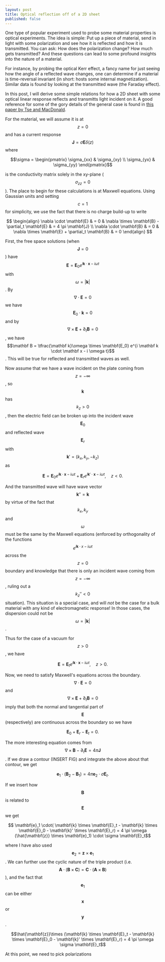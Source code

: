 ```yaml
---
layout: post
title: Optical reflection off of a 2D sheet
published: false
---
```


One type of popular experiment used to probe some material properties is optical experiments. The idea is simple: Put up a piece of material, send in light with some polarization and see how it is reflected and how it is transmitted. You can ask: How does the polarization change? How much gets transmitted? And these questions can lead to some profound insights into the nature of a material.

For instance, by probing the optical Kerr effect, a fancy name for just seeing how the angle of a reflected wave changes, one can determine if a material is time-reversal invariant (in short: hosts some internal magnetization). Similar data is found by looking at the transmitted wave (the Faraday effect).

In this post, I will derive some simple relations for how a 2D sheet with some optical linear response reflects and transmitts light incident on it. A good reference for some of the gory details of the general case is found in [this paper by Tse and MacDonald][1].

For the material, we will assume it is at $$z=0$$ and has a current response $$\mathbf{J} = \sigma \mathbf{E} \delta(z)$$ where

$$\sigma = \begin{pmatrix} \sigma_{xx} & \sigma_{xy} \\ \sigma_{yx} & \sigma_{yy} \end{pmatrix}$$

is the conductivity matrix solely in the xy-plane ($$\sigma_{zz} = 0$$). The place to begin for these calculations is at Maxwell equations. Using Gaussian units and setting $$c=1$$ for simplicity, we use the fact that there is no charge build-up to write

$$ 
\begin{align} 
\nabla \cdot \mathbf{E} & = 0 & \nabla \times \mathbf{B} - \partial_t \mathbf{E} & = 4 \pi \mathbf{J} \\
\nabla \cdot \mathbf{B} & = 0 & \nabla \times \mathbf{E} + \partial_t \mathbf{B} & = 0
\end{align}
$$

First, the free space solutions (when $$\mathbf J = 0$$) have $$\mathbf E = \mathbf E_0 e^{i \mathbf k \cdot \mathbf x - i \omega t}$$ with $$\omega = \lvert \mathbf k\rvert$$. By $$\nabla \cdot \mathbf E=0$$ we have $$\mathbf E_0 \cdot \mathbf k = 0$$ and by $$\nabla \times \mathbf{E} + \partial_t \mathbf{B} = 0$$, we have $$\mathbf B = \tfrac{\mathbf k}\omega \times \mathbf{E_0} e^{i \mathbf k \cdot \mathbf x - i \omega t}$$. This will be true for reflected and transmitted waves as well.

Now assume that we have a wave incident on the plate coming from $$z=-\infty$$, so $$\mathbf k$$ has $$k_z>0$$, then the electric field can be broken up into the incident wave $$\mathbf E_0$$ and reflected wave $$\mathbf{E}_r$$ with $$\mathbf k' = (k_x,k_y,-k_z)$$ as

$$ \mathbf E = \mathbf E_0 e^{i \mathbf k \cdot \mathbf x - i \omega t} + \mathbf{E}_r e^{i \mathbf k' \cdot \mathbf x - i \omega t}, \quad z < 0.$$

And the transmitted wave will have wave vector $$\mathbf k'' = \mathbf k$$ by virtue of the fact that $$k_x, k_y$$ and $$\omega$$ must be the same by the Maxwell equations (enforced by orthogonality of the functions $$e^{i\mathbf k \cdot x - i \omega t}$$ across the $$z=0$$ boundary and knowledge that there is only an incident wave coming from $$z=-\infty$$, ruling out a $$k_z''<0$$ situation). This situation is a special case, and will _not_ be the case for a bulk material with any kind of electromagnetic response! In those cases, the dispersion could not be $$\omega = \lvert \mathbf k \rvert$$.

Thus for the case of a vacuum for $$z>0$$, we have

$$ \mathbf E = \mathbf E_t e^{i \mathbf k \cdot \mathbf x - i \omega t} , \quad z>0. $$

Now, we need to satisfy Maxwell's equations across the boundary. $$\nabla \cdot \mathbf{E} = 0$$ and $$\nabla \times \mathbf{E} + \partial_t \mathbf{B} = 0$$ imply that both the normal and tangential part of $$\mathbf{E}$$ (respectively) are continuous across the boundary so we have

$$ \mathbf{E}_0 + \mathbf{E}_r - \mathbf{E}_t = 0. $$

The more interesting equation comes from $$\nabla \times \mathbf{B} - \partial_t \mathbf{E}  = 4 \pi \mathbf{J}$$. If we draw a contour (INSERT FIG) and integrate the above about that contour, we get

$$ \mathbf{e}_1 \cdot( \mathbf{B}_2 - \mathbf{B}_1 ) = 4 \pi \mathbf{e}_2 \cdot \sigma \mathbf{E}_t.$$

If we insert how $$\mathbf{B}$$ is related to $$\mathbf{E}$$ we get

$$ \mathbf{e}_1 \cdot( \mathbf{k} \times \mathbf{E}_t -  \mathbf{k} \times \mathbf{E}_0 -  \mathbf{k}' \times \mathbf{E}_r) = 4 \pi \omega (\hat{\mathbf{z}} \times \mathbf{e}_1) \cdot \sigma \mathbf{E}_t$$

where I have also used $$\mathbf{e}_2 = \mathbf{z} \times \mathbf{e}_1$$. We can further use the cyclic nature of the triple product (i.e. $$\mathbf{A} \cdot (\mathbf{B} \times \mathbf{C}) = \mathbf{C} \cdot (\mathbf{A} \times \mathbf{B}) $$), and the fact that $$\mathbf{e}_1$$ can be either $$\mathbf{x}$$ or $$\mathbf{y}$$.

$$\hat{\mathbf{z}}\times (\mathbf{k} \times \mathbf{E}_t -  \mathbf{k} \times \mathbf{E}_0 -  \mathbf{k}' \times \mathbf{E}_r) = 4 \pi \omega \sigma \mathbf{E}_t$$

At this point, we need to pick polarizations

[1]: http://dx.doi.org/10.1103/PhysRevB.84.205327